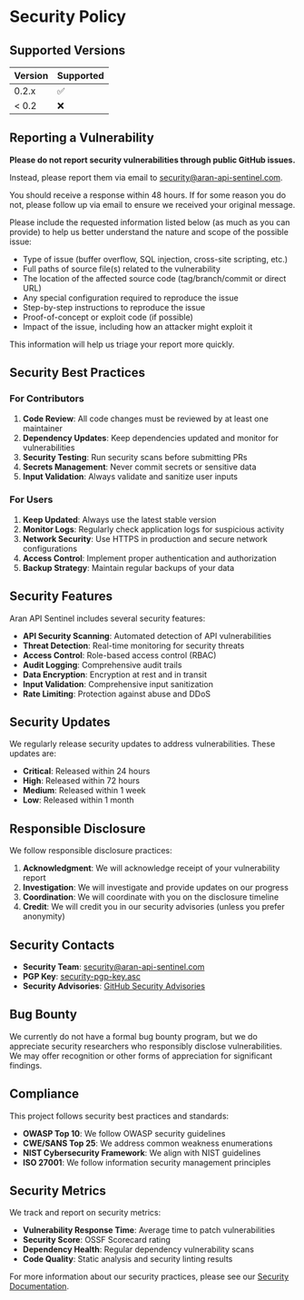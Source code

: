 # Security Policy

## Supported Versions

| Version | Supported          |
| ------- | ------------------ |
| 0.2.x   | :white_check_mark: |
| < 0.2   | :x:                |

## Reporting a Vulnerability

**Please do not report security vulnerabilities through public GitHub issues.**

Instead, please report them via email to [security@aran-api-sentinel.com](mailto:security@aran-api-sentinel.com).

You should receive a response within 48 hours. If for some reason you do not, please follow up via email to ensure we received your original message.

Please include the requested information listed below (as much as you can provide) to help us better understand the nature and scope of the possible issue:

- Type of issue (buffer overflow, SQL injection, cross-site scripting, etc.)
- Full paths of source file(s) related to the vulnerability
- The location of the affected source code (tag/branch/commit or direct URL)
- Any special configuration required to reproduce the issue
- Step-by-step instructions to reproduce the issue
- Proof-of-concept or exploit code (if possible)
- Impact of the issue, including how an attacker might exploit it

This information will help us triage your report more quickly.

## Security Best Practices

### For Contributors

1. **Code Review**: All code changes must be reviewed by at least one maintainer
2. **Dependency Updates**: Keep dependencies updated and monitor for vulnerabilities
3. **Security Testing**: Run security scans before submitting PRs
4. **Secrets Management**: Never commit secrets or sensitive data
5. **Input Validation**: Always validate and sanitize user inputs

### For Users

1. **Keep Updated**: Always use the latest stable version
2. **Monitor Logs**: Regularly check application logs for suspicious activity
3. **Network Security**: Use HTTPS in production and secure network configurations
4. **Access Control**: Implement proper authentication and authorization
5. **Backup Strategy**: Maintain regular backups of your data

## Security Features

Aran API Sentinel includes several security features:

- **API Security Scanning**: Automated detection of API vulnerabilities
- **Threat Detection**: Real-time monitoring for security threats
- **Access Control**: Role-based access control (RBAC)
- **Audit Logging**: Comprehensive audit trails
- **Data Encryption**: Encryption at rest and in transit
- **Input Validation**: Comprehensive input sanitization
- **Rate Limiting**: Protection against abuse and DDoS

## Security Updates

We regularly release security updates to address vulnerabilities. These updates are:

- **Critical**: Released within 24 hours
- **High**: Released within 72 hours
- **Medium**: Released within 1 week
- **Low**: Released within 1 month

## Responsible Disclosure

We follow responsible disclosure practices:

1. **Acknowledgment**: We will acknowledge receipt of your vulnerability report
2. **Investigation**: We will investigate and provide updates on our progress
3. **Coordination**: We will coordinate with you on the disclosure timeline
4. **Credit**: We will credit you in our security advisories (unless you prefer anonymity)

## Security Contacts

- **Security Team**: [security@aran-api-sentinel.com](mailto:security@aran-api-sentinel.com)
- **PGP Key**: [security-pgp-key.asc](https://github.com/your-org/aran-api-sentinel/raw/main/security-pgp-key.asc)
- **Security Advisories**: [GitHub Security Advisories](https://github.com/your-org/aran-api-sentinel/security/advisories)

## Bug Bounty

We currently do not have a formal bug bounty program, but we do appreciate security researchers who responsibly disclose vulnerabilities. We may offer recognition or other forms of appreciation for significant findings.

## Compliance

This project follows security best practices and standards:

- **OWASP Top 10**: We follow OWASP security guidelines
- **CWE/SANS Top 25**: We address common weakness enumerations
- **NIST Cybersecurity Framework**: We align with NIST guidelines
- **ISO 27001**: We follow information security management principles

## Security Metrics

We track and report on security metrics:

- **Vulnerability Response Time**: Average time to patch vulnerabilities
- **Security Score**: OSSF Scorecard rating
- **Dependency Health**: Regular dependency vulnerability scans
- **Code Quality**: Static analysis and security linting results

For more information about our security practices, please see our [Security Documentation](https://docs.aran-api-sentinel.com/security).
